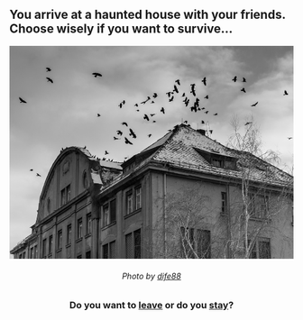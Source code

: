 ## You arrive at a haunted house with your friends. Choose wisely if you want to survive...

<p align="center">
  <img src="pictures/haunted-house.jpg">
  <h6 align="center">
    <i>Photo by <a href="https://pixabay.com/en/house-creepy-mood-birds-horror-746041">dife88</a></i>
  </h6>
</p>

<h3 align="center">
  Do you want to <a href="situations/leave.md">leave</a> or do you <a href="situations/stay.md">stay</a>?
</h3>
